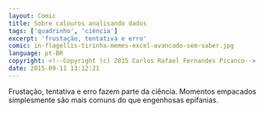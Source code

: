```yaml
---
layout: Comic
title: Sobre calouros analisando dados
tags: ['quadrinho', 'ciência']
excerpt: 'frustação, tentativa e erro'
comic: in-flagellis-tirinha-memes-excel-avancado-sem-saber.jpg
language: pt-BR
copyright: <!--Copyright (c) 2015 Carlos Rafael Fernandes Picanco-->
date: 2015-09-11 13:12:21
---
```

Frustação, tentativa e erro fazem parte da ciência. Momentos empacados simplesmente são mais comuns do que engenhosas epifanias.